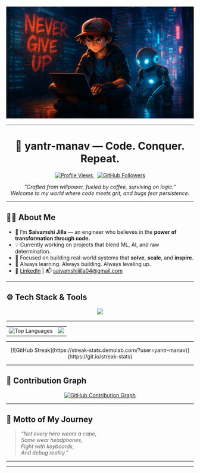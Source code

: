 <p align="center">
  <img src="https://raw.githubusercontent.com/yantr-manav/yantr-manav/main/github_banner.png" alt="yantr-manav banner" width="700" height = "300"/>
</p>

---

<h1 align="center">🧠 yantr-manav — Code. Conquer. Repeat.</h1>

<p align="center">
  <a href="https://github.com/yantr-manav">
    <img src="https://komarev.com/ghpvc/?username=yantr-manav&label=Profile+Views&color=blueviolet&style=flat" alt="Profile Views" />
  </a>
  &nbsp;
  <a href="https://github.com/yantr-manav?tab=followers">
    <img src="https://img.shields.io/github/followers/yantr-manav?label=Follow&style=social" alt="GitHub Followers" />
  </a>
</p>

<p align="center">
  <i>"Crafted from willpower, fueled by coffee, surviving on logic."</i><br>
  <i>Welcome to my world where code meets grit, and bugs fear persistence.</i>
</p>

---

## 👨‍💻 About Me

- 🔭 I’m **Saivamshi Jilla** — an engineer who believes in the **power of transformation through code.**
- 💡 Currently working on projects that blend ML, AI, and raw determination.
- 🎯 Focused on building real-world systems that **solve**, **scale**, and **inspire**.
- 🧠 Always learning. Always building. Always leveling up.
- 🔗 [LinkedIn](https://www.linkedin.com/in/saivamshi-jilla/) | 📬 saivamshijilla04@gmail.com

---


## ⚙️ Tech Stack & Tools

<p align="center">
  <img src="https://skillicons.dev/icons?i=python,flask,c,js,html,css,tailwindcss,react,mongodb,figma,git,github" />
</p>

---


<!-- 🧩 Github Stats -->

<div align="center">
  <table>
    <tr>
      <td>
        <img 
          src="https://github-readme-stats.vercel.app/api/top-langs/?username=yantr-manav&layout=compact&theme=radical&langs_count=6" 
          width="500" 
          height="250" 
          alt="Top Languages"
        />
      </td>
      <td>
        <img src="https://github-readme-stats.vercel.app/api?username=yantr-manav&show_icons=true&theme=radical" width="400"> 
      </td>
    </tr>
  </table>
</div>




---
<p align = " center" >[![GitHub Streak](https://streak-stats.demolab.com/?user=yantr-manav)](https://git.io/streak-stats)  </p>



---

## 🧠 Contribution Graph

<p align="center">
  <a href="https://github.com/yantr-manav">
    <img src="https://github-readme-activity-graph.vercel.app/graph?username=yantr-manav&theme=react-dark&hide_border=true&area=true" alt="GitHub Contribution Graph" />
  </a>
</p>

---

## 🚀 Motto of My Journey

> *“Not every hero wears a cape,  
> Some wear headphones,  
> Fight with keyboards,  
> And debug reality.”*

---
---




